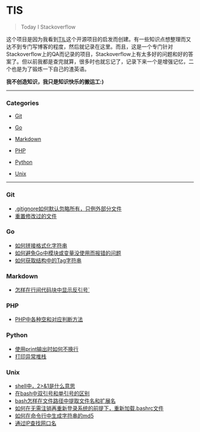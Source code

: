 # TIS

> Today I Stackoverflow

这个项目是因为我看到[TIL](<https://github.com/jbranchaud/til>)这个开源项目的启发而创建。有一些知识点想整理而又达不到专门写博客的程度，然后就记录在这里。而且，这是一个专门针对Stackoverflow上的QA而记录的项目，Stackoverflow上有太多好的问题和好的答案了。但以前我都是查完就算，很多时也就忘记了，记录下来一个是增强记忆，二个也是为了锻炼一下自己的渣英语。  

**我不创造知识，我只是知识快乐的搬运工:)**

---

### Categories

* [Git](#Git)

* [Go](#Go)

* [Markdown](#Markdown)

* [PHP](#PHP)

* [Python](#Python)

* [Unix](#Unix)

  

---

### Git

- [.gitignore如何默认忽略所有，只例外部分文件](git/make-gitignore-ignore-everything-except-a-few-files.md)
- [重置修改过的文件](git/hard-reset-file.md)

### Go

- [如何拼接格式化字符串](go/format-a-go-string-without-printing.md)
- [如何避免Go中模块或变量没使用而报错的问题](go/how-to-avoid-annoying-error-declared-and-not-used.md)
- [如何获取结构中的Tag字符串](go/golang-reflection-get-tag-from-struct-field.md)

### Markdown

- [怎样在行间代码块中显示反引号`](markdown/how-do-i-escape-a-backticks-within-in-line-code-in-markdown.md)

### PHP

- [PHP中各种空和对应判断方法](php/php-is-null-or-empty.md)

### Python

- [使用print输出时如何不换行](/python/how-to-print-without-newline-or-space.md)
- [打印异常堆栈](/python/how-to-print-the-full-traceback-without-halting-the-program.md)

### Unix

- [shell中，2>&1是什么意思](unix/in-shell-what-does-21-mean.md)
- [在bash中双引号和单引号的区别](unix/difference-between-single-and-double-quotes-in-bash.md)
- [bash怎样在文件路径中提取文件名和扩展名](unix/extract-filename-and-extension-in-bash.md)
- [如何在无需注销再重新登录系统的前提下，重新加载.bashrc文件](unix/how-do-i-reload-bashrc-without-logging-out-and-back-in.md)
- [如何在命令行中生成字符串的md5](unix/bash-generate-md5-hash-of-string-with-special-characters.md)
- [通过IP查找网口名](unix/find-network-interface-by-ip-address-linux-bash.md)

